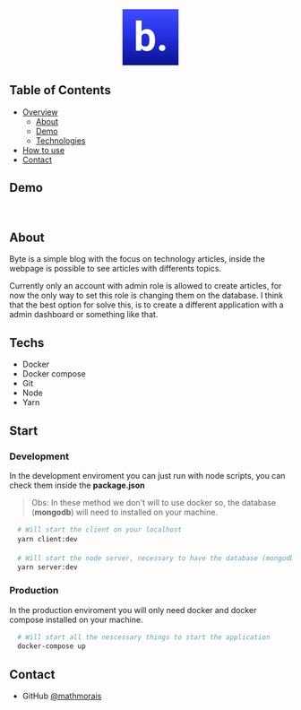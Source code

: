 <div align="center">
  <img style="margin: 0" alt="byte" src="./assets/logo.svg" />
</div>

## Table of Contents

- [Overview](#overview)
  - [About](#about)
  - [Demo](#demo)
  - [Technologies](#technologies)
- [How to use](#how-to-use)
- [Contact](#contact)


## Demo

<img alt="" src="#">

<img alt="" src="#">

## About

Byte is a simple blog with the focus on technology articles, inside the webpage is possible to see articles with differents topics.



Currently only an account with admin role is allowed to create articles, for now the only way to set this role is changing them on the database. I think that the best option for solve this, is to create a different application with a admin dashboard or something like that.

## Techs

- Docker 
- Docker compose
- Git 
- Node
- Yarn  

## Start

### Development 

In the development enviroment you can just run with node scripts, you can check them inside the **package.json**

> Obs: In these method we don't will to use docker so, the database (**mongodb**) will need to installed on your machine.

```bash
  # Will start the client on your localhost
  yarn client:dev 

  # Will start the node server, necessary to have the database (mongodb) installed
  yarn server:dev
```

### Production 

In the production enviroment you will only need docker and docker compose installed on your machine.

```bash
  # Will start all the nescessary things to start the application
  docker-compose up
```

## Contact

- GitHub [@mathmorais](https://github.com/mathmorais)
